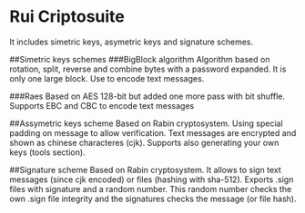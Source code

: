 # Rui Criptosuite
It includes simetric keys, asymetric keys and signature schemes.

##Simetric keys schemes
###BigBlock algorithm
Algorithm based on rotation, split, reverse and combine bytes with a password expanded. It is only one large block. Use to encode text messages.

###Raes
Based on AES 128-bit but added one more pass with bit shuffle. Supports EBC and CBC to encode text messages

##Assymetric keys scheme
Based on Rabin cryptosystem. Using special padding on message to allow verification. Text messages are encrypted and shown as chinese characteres (cjk). Supports also generating your own keys (tools section).

##Signature scheme
Based on Rabin cryptosystem. It allows to sign text messages (since cjk encoded) or files (hashing with sha-512). Exports .sign files with signature and a random number. This random number checks the own .sign file integrity and the signatures checks the message (or file hash).
